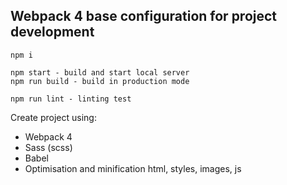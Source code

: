 ## Webpack 4 base configuration for project development

```
npm i

npm start - build and start local server
npm run build - build in production mode

npm run lint - linting test
```

Create project using:
* Webpack 4
* Sass (scss)
* Babel
* Optimisation and minification html, styles, images, js
